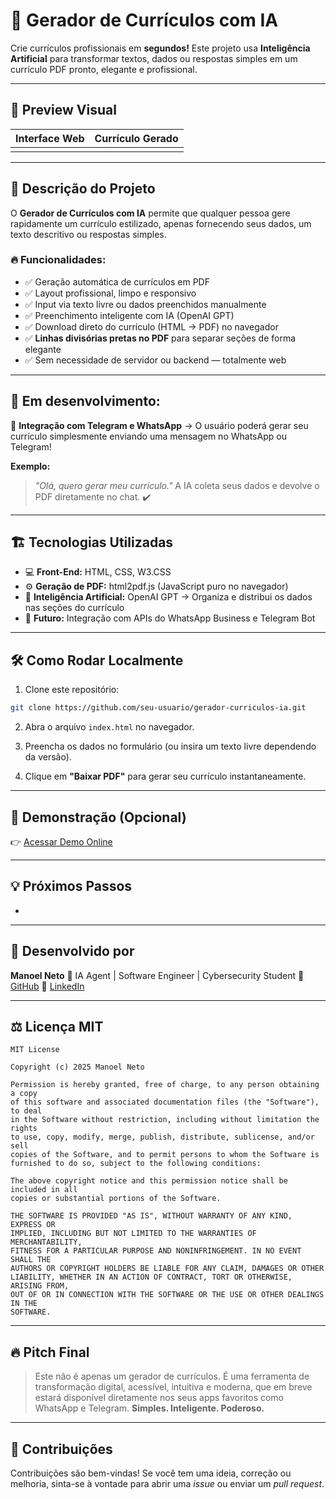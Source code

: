 # 🧐 Gerador de Currículos com IA

&#x20;&#x20;

Crie currículos profissionais em **segundos!**
Este projeto usa **Inteligência Artificial** para transformar textos, dados ou respostas simples em um currículo PDF pronto, elegante e profissional.

---

## 📸 Preview Visual

| Interface Web | Currículo Gerado |
| ------------- | ---------------- |
|               |                  |

---

## 📄 Descrição do Projeto

O **Gerador de Currículos com IA** permite que qualquer pessoa gere rapidamente um currículo estilizado, apenas fornecendo seus dados, um texto descritivo ou respostas simples.

### 🔥 Funcionalidades:

* ✅ Geração automática de currículos em PDF
* ✅ Layout profissional, limpo e responsivo
* ✅ Input via texto livre ou dados preenchidos manualmente
* ✅ Preenchimento inteligente com IA (OpenAI GPT)
* ✅ Download direto do currículo (HTML → PDF) no navegador
* ✅ **Linhas divisórias pretas no PDF** para separar seções de forma elegante
* ✅ Sem necessidade de servidor ou backend — totalmente web

---

## 🚀 Em desenvolvimento:

💬 **Integração com Telegram e WhatsApp**
→ O usuário poderá gerar seu currículo simplesmente enviando uma mensagem no WhatsApp ou Telegram!

**Exemplo:**

> *"Olá, quero gerar meu currículo."*
> A IA coleta seus dados e devolve o PDF diretamente no chat. ✔️

---

## 🏗️ Tecnologias Utilizadas

* 💻 **Front-End:** HTML, CSS, W3.CSS
* ⚙️ **Geração de PDF:** html2pdf.js (JavaScript puro no navegador)
* 🧠 **Inteligência Artificial:** OpenAI GPT → Organiza e distribui os dados nas seções do currículo
* 🔗 **Futuro:** Integração com APIs do WhatsApp Business e Telegram Bot

---

## 🛠️ Como Rodar Localmente

1. Clone este repositório:

```bash
git clone https://github.com/seu-usuario/gerador-curriculos-ia.git
```

2. Abra o arquivo `index.html` no navegador.

3. Preencha os dados no formulário (ou insira um texto livre dependendo da versão).

4. Clique em **"Baixar PDF"** para gerar seu currículo instantaneamente.

---

## 🎯 Demonstração (Opcional)

👉 [Acessar Demo Online](https://seu-link-aqui.com)

---

## 💡 Próximos Passos

*

---

## 🧠 Desenvolvido por

**Manoel Neto**
🌟 IA Agent | Software Engineer | Cybersecurity Student
🚀 [GitHub](https://github.com/eusoumanoelnetto)
💼 [LinkedIn](https://www.linkedin.com/in/eusoumanoelnetto)

---

## ⚖️ Licença MIT

```plaintext
MIT License

Copyright (c) 2025 Manoel Neto

Permission is hereby granted, free of charge, to any person obtaining a copy
of this software and associated documentation files (the "Software"), to deal
in the Software without restriction, including without limitation the rights
to use, copy, modify, merge, publish, distribute, sublicense, and/or sell
copies of the Software, and to permit persons to whom the Software is
furnished to do so, subject to the following conditions:

The above copyright notice and this permission notice shall be included in all
copies or substantial portions of the Software.

THE SOFTWARE IS PROVIDED "AS IS", WITHOUT WARRANTY OF ANY KIND, EXPRESS OR
IMPLIED, INCLUDING BUT NOT LIMITED TO THE WARRANTIES OF MERCHANTABILITY,
FITNESS FOR A PARTICULAR PURPOSE AND NONINFRINGEMENT. IN NO EVENT SHALL THE
AUTHORS OR COPYRIGHT HOLDERS BE LIABLE FOR ANY CLAIM, DAMAGES OR OTHER
LIABILITY, WHETHER IN AN ACTION OF CONTRACT, TORT OR OTHERWISE, ARISING FROM,
OUT OF OR IN CONNECTION WITH THE SOFTWARE OR THE USE OR OTHER DEALINGS IN THE
SOFTWARE.
```

---

## 🔥 Pitch Final

> Este não é apenas um gerador de currículos. É uma ferramenta de transformação digital, acessível, intuitiva e moderna, que em breve estará disponível diretamente nos seus apps favoritos como WhatsApp e Telegram.
> **Simples. Inteligente. Poderoso.**

---
## 📢 Contribuições
Contribuições são bem-vindas! Se você tem uma ideia, correção ou melhoria, sinta-se à vontade para abrir uma *issue* ou enviar um *pull request*.